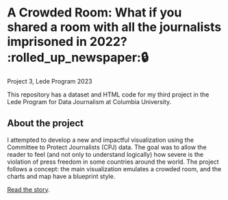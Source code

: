 # A Crowded Room: What if you shared a room with all the journalists imprisoned in 2022? :rolled_up_newspaper::lock:
Project 3, Lede Program 2023

This repository has a dataset and HTML code for my third project in the Lede Program for Data Journalism at Columbia University.

## About the project
I attempted to develop a new and impactful visualization using the Committee to Protect Journalists (CPJ) data. The goal was to allow the reader to feel (and not only to understand logically) how severe is the violation of press freedom in some countries around the world. The project follows a concept: the main visualization emulates a crowded room, and the charts and map have a blueprint style.

[Read the story](https://sinderskir.github.io/crowded-room/ "A Crowded Room").

